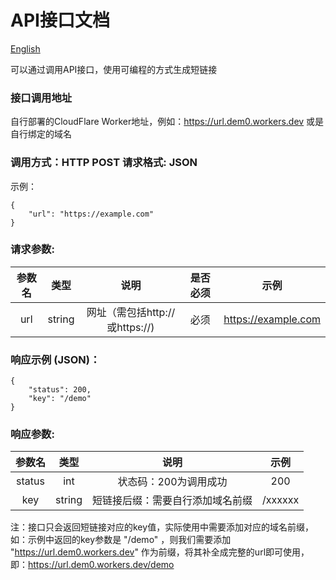 # API接口文档

[English](API.md)

可以通过调用API接口，使用可编程的方式生成短链接

### 接口调用地址

自行部署的CloudFlare Worker地址，例如：https://url.dem0.workers.dev 或是自行绑定的域名

### 调用方式：HTTP POST 请求格式: JSON
示例：
```
{
	"url": "https://example.com"
}
```

### 请求参数:

| 参数名 | 类型 | 说明 |是否必须|示例|
| :----:| :----: | :----: | :----: | :----: |
| url | string | 网址（需包括http://或https://) |必须|https://example.com|

### 响应示例 (JSON)：

```
{
    "status": 200,
    "key": "/demo"
}
```

### 响应参数:
| 参数名 | 类型 | 说明 |示例|
| :----:| :----: | :----: | :----: |
|status|int|	状态码：200为调用成功|200|	
|key|string|	短链接后缀：需要自行添加域名前缀|/xxxxxx|

注：接口只会返回短链接对应的key值，实际使用中需要添加对应的域名前缀，如：示例中返回的key参数是 "/demo" ，则我们需要添加 "https://url.dem0.workers.dev" 作为前缀，将其补全成完整的url即可使用，即：https://url.dem0.workers.dev/demo
